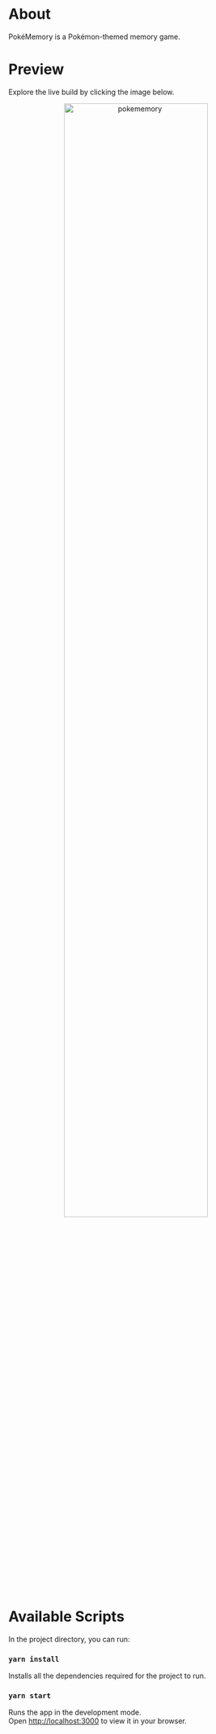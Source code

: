 # About

PokéMemory is a Pokémon-themed memory game.

# Preview

Explore the live build by clicking the image below.

<div align="center">
  <a href="https://kaylaa0.github.io/patika/front-end-web/3-advanced/projects/project-7/build/">
    <img src="https://github-production-user-asset-6210df.s3.amazonaws.com/107824429/270075756-53435312-7087-40e8-839e-b4fda6f9b6e1.jpg" alt="pokememory" width="75%">
  </a>
</div>

# Available Scripts

In the project directory, you can run:

### `yarn install`

Installs all the dependencies required for the project to run.

### `yarn start`

Runs the app in the development mode.\
Open [http://localhost:3000](http://localhost:3000) to view it in your browser.
